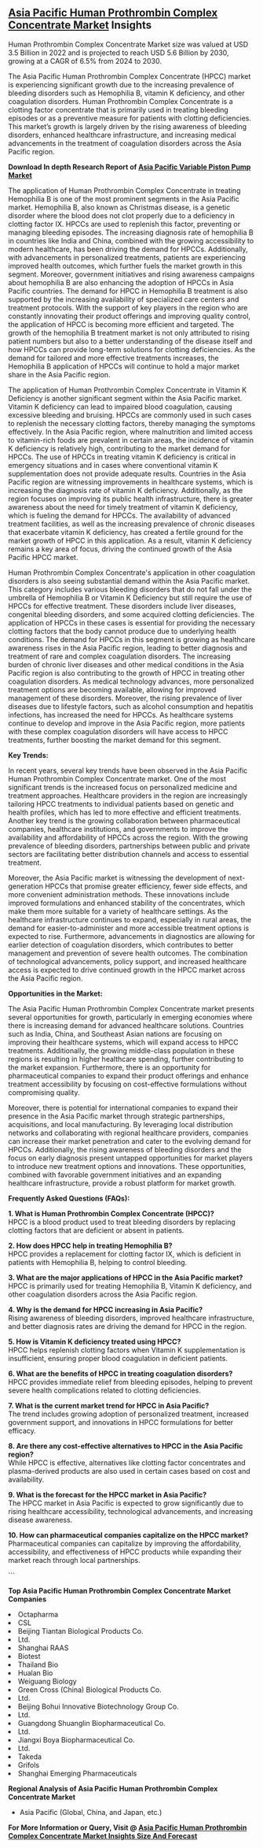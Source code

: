 <h2><a href="https://www.verifiedmarketreports.com/download-sample/?rid=499076&amp;utm_source=Github-Feb&amp;utm_medium=219" target="_blank">Asia Pacific Human Prothrombin Complex Concentrate Market</a> Insights</h2><p>Human Prothrombin Complex Concentrate Market size was valued at USD 3.5 Billion in 2022 and is projected to reach USD 5.6 Billion by 2030, growing at a CAGR of 6.5% from 2024 to 2030.</p><p><p>The Asia Pacific Human Prothrombin Complex Concentrate (HPCC) market is experiencing significant growth due to the increasing prevalence of bleeding disorders such as Hemophilia B, vitamin K deficiency, and other coagulation disorders. Human Prothrombin Complex Concentrate is a clotting factor concentrate that is primarily used in treating bleeding episodes or as a preventive measure for patients with clotting deficiencies. This market’s growth is largely driven by the rising awareness of bleeding disorders, enhanced healthcare infrastructure, and increasing medical advancements in the treatment of coagulation disorders across the Asia Pacific region.</p> <p><p><strong>Download In depth Research Report of <a href="https://www.verifiedmarketreports.com/download-sample/?rid=236118&amp;utm_source=Pulse-Dec&amp;utm_medium=219" target="_blank">Asia Pacific Variable Piston Pump Market</a></strong></p></p> <p>The application of Human Prothrombin Complex Concentrate in treating Hemophilia B is one of the most prominent segments in the Asia Pacific market. Hemophilia B, also known as Christmas disease, is a genetic disorder where the blood does not clot properly due to a deficiency in clotting factor IX. HPCCs are used to replenish this factor, preventing or managing bleeding episodes. The increasing diagnosis rate of hemophilia B in countries like India and China, combined with the growing accessibility to modern healthcare, has been driving the demand for HPCCs. Additionally, with advancements in personalized treatments, patients are experiencing improved health outcomes, which further fuels the market growth in this segment. Moreover, government initiatives and rising awareness campaigns about hemophilia B are also enhancing the adoption of HPCCs in Asia Pacific countries. The demand for HPCC in Hemophilia B treatment is also supported by the increasing availability of specialized care centers and treatment protocols. With the support of key players in the region who are constantly innovating their product offerings and improving quality control, the application of HPCC is becoming more efficient and targeted. The growth of the hemophilia B treatment market is not only attributed to rising patient numbers but also to a better understanding of the disease itself and how HPCCs can provide long-term solutions for clotting deficiencies. As the demand for tailored and more effective treatments increases, the Hemophilia B application of HPCCs will continue to hold a major market share in the Asia Pacific region.</p> <p>The application of Human Prothrombin Complex Concentrate in Vitamin K Deficiency is another significant segment within the Asia Pacific market. Vitamin K deficiency can lead to impaired blood coagulation, causing excessive bleeding and bruising. HPCCs are commonly used in such cases to replenish the necessary clotting factors, thereby managing the symptoms effectively. In the Asia Pacific region, where malnutrition and limited access to vitamin-rich foods are prevalent in certain areas, the incidence of vitamin K deficiency is relatively high, contributing to the market demand for HPCCs. The use of HPCCs in treating vitamin K deficiency is critical in emergency situations and in cases where conventional vitamin K supplementation does not provide adequate results. Countries in the Asia Pacific region are witnessing improvements in healthcare systems, which is increasing the diagnosis rate of vitamin K deficiency. Additionally, as the region focuses on improving its public health infrastructure, there is greater awareness about the need for timely treatment of vitamin K deficiency, which is fueling the demand for HPCCs. The availability of advanced treatment facilities, as well as the increasing prevalence of chronic diseases that exacerbate vitamin K deficiency, has created a fertile ground for the market growth of HPCC in this application. As a result, vitamin K deficiency remains a key area of focus, driving the continued growth of the Asia Pacific HPCC market.</p> <p>Human Prothrombin Complex Concentrate's application in other coagulation disorders is also seeing substantial demand within the Asia Pacific market. This category includes various bleeding disorders that do not fall under the umbrella of Hemophilia B or Vitamin K Deficiency but still require the use of HPCCs for effective treatment. These disorders include liver diseases, congenital bleeding disorders, and some acquired clotting deficiencies. The application of HPCCs in these cases is essential for providing the necessary clotting factors that the body cannot produce due to underlying health conditions. The demand for HPCCs in this segment is growing as healthcare awareness rises in the Asia Pacific region, leading to better diagnosis and treatment of rare and complex coagulation disorders. The increasing burden of chronic liver diseases and other medical conditions in the Asia Pacific region is also contributing to the growth of HPCC in treating other coagulation disorders. As medical technology advances, more personalized treatment options are becoming available, allowing for improved management of these disorders. Moreover, the rising prevalence of liver diseases due to lifestyle factors, such as alcohol consumption and hepatitis infections, has increased the need for HPCCs. As healthcare systems continue to develop and improve in the Asia Pacific region, more patients with these complex coagulation disorders will have access to HPCC treatments, further boosting the market demand for this segment.</p> <p><strong>Key Trends:</strong></p> <p>In recent years, several key trends have been observed in the Asia Pacific Human Prothrombin Complex Concentrate market. One of the most significant trends is the increased focus on personalized medicine and treatment approaches. Healthcare providers in the region are increasingly tailoring HPCC treatments to individual patients based on genetic and health profiles, which has led to more effective and efficient treatments. Another key trend is the growing collaboration between pharmaceutical companies, healthcare institutions, and governments to improve the availability and affordability of HPCCs across the region. With the growing prevalence of bleeding disorders, partnerships between public and private sectors are facilitating better distribution channels and access to essential treatment.</p> <p>Moreover, the Asia Pacific market is witnessing the development of next-generation HPCCs that promise greater efficiency, fewer side effects, and more convenient administration methods. These innovations include improved formulations and enhanced stability of the concentrates, which make them more suitable for a variety of healthcare settings. As the healthcare infrastructure continues to expand, especially in rural areas, the demand for easier-to-administer and more accessible treatment options is expected to rise. Furthermore, advancements in diagnostics are allowing for earlier detection of coagulation disorders, which contributes to better management and prevention of severe health outcomes. The combination of technological advancements, policy support, and increased healthcare access is expected to drive continued growth in the HPCC market across the Asia Pacific region.</p> <p><strong>Opportunities in the Market:</strong></p> <p>The Asia Pacific Human Prothrombin Complex Concentrate market presents several opportunities for growth, particularly in emerging economies where there is increasing demand for advanced healthcare solutions. Countries such as India, China, and Southeast Asian nations are focusing on improving their healthcare systems, which will expand access to HPCC treatments. Additionally, the growing middle-class population in these regions is resulting in higher healthcare spending, further contributing to the market expansion. Furthermore, there is an opportunity for pharmaceutical companies to expand their product offerings and enhance treatment accessibility by focusing on cost-effective formulations without compromising quality.</p> <p>Moreover, there is potential for international companies to expand their presence in the Asia Pacific market through strategic partnerships, acquisitions, and local manufacturing. By leveraging local distribution networks and collaborating with regional healthcare providers, companies can increase their market penetration and cater to the evolving demand for HPCCs. Additionally, the rising awareness of bleeding disorders and the focus on early diagnosis present untapped opportunities for market players to introduce new treatment options and innovations. These opportunities, combined with favorable government initiatives and an expanding healthcare infrastructure, provide a robust platform for market growth.</p> <p><strong>Frequently Asked Questions (FAQs):</strong></p> <p><strong>1. What is Human Prothrombin Complex Concentrate (HPCC)?</strong><br>HPCC is a blood product used to treat bleeding disorders by replacing clotting factors that are deficient or absent in patients.</p> <p><strong>2. How does HPCC help in treating Hemophilia B?</strong><br>HPCC provides a replacement for clotting factor IX, which is deficient in patients with Hemophilia B, helping to control bleeding.</p> <p><strong>3. What are the major applications of HPCC in the Asia Pacific market?</strong><br>HPCC is primarily used for treating Hemophilia B, Vitamin K deficiency, and other coagulation disorders across the Asia Pacific region.</p> <p><strong>4. Why is the demand for HPCC increasing in Asia Pacific?</strong><br>Rising awareness of bleeding disorders, improved healthcare infrastructure, and better diagnosis rates are driving the demand for HPCC in the region.</p> <p><strong>5. How is Vitamin K deficiency treated using HPCC?</strong><br>HPCC helps replenish clotting factors when Vitamin K supplementation is insufficient, ensuring proper blood coagulation in deficient patients.</p> <p><strong>6. What are the benefits of HPCC in treating coagulation disorders?</strong><br>HPCC provides immediate relief from bleeding episodes, helping to prevent severe health complications related to clotting deficiencies.</p> <p><strong>7. What is the current market trend for HPCC in Asia Pacific?</strong><br>The trend includes growing adoption of personalized treatment, increased government support, and innovations in HPCC formulations for better efficacy.</p> <p><strong>8. Are there any cost-effective alternatives to HPCC in the Asia Pacific region?</strong><br>While HPCC is effective, alternatives like clotting factor concentrates and plasma-derived products are also used in certain cases based on cost and availability.</p> <p><strong>9. What is the forecast for the HPCC market in Asia Pacific?</strong><br>The HPCC market in Asia Pacific is expected to grow significantly due to rising healthcare accessibility, technological advancements, and increasing disease awareness.</p> <p><strong>10. How can pharmaceutical companies capitalize on the HPCC market?</strong><br>Pharmaceutical companies can capitalize by improving the affordability, accessibility, and effectiveness of HPCC products while expanding their market reach through local partnerships.</p> ```</p><p><strong>Top Asia Pacific Human Prothrombin Complex Concentrate Market Companies</strong></p><div data-test-id=""><p><li>Octapharma</li><li> CSL</li><li> Beijing Tiantan Biological Products Co.</li><li> Ltd.</li><li> Shanghai RAAS</li><li> Biotest</li><li> Thailand Bio</li><li> Hualan Bio</li><li> Weiguang Biology</li><li> Green Cross (China) Biological Products Co.</li><li> Ltd.</li><li> Beijing Bohui Innovative Biotechnology Group Co.</li><li> Ltd.</li><li> Guangdong Shuanglin Biopharmaceutical Co.</li><li> Ltd.</li><li> Jiangxi Boya Biopharmaceutical Co.</li><li> Ltd.</li><li> Takeda</li><li> Grifols</li><li> Shanghai Emerging Pharmaceuticals</li></p><div><strong>Regional Analysis of&nbsp;Asia Pacific Human Prothrombin Complex Concentrate Market</strong></div><ul><li dir="ltr"><p dir="ltr">Asia Pacific (Global, China, and Japan, etc.)</p></li></ul><p><strong>For More Information or Query, Visit @&nbsp;</strong><strong><a href="https://www.verifiedmarketreports.com/product/human-prothrombin-complex-concentrate-market/?utm_source=Github-Feb&amp;utm_medium=219" target="_blank">Asia Pacific Human Prothrombin Complex Concentrate Market Insights Size And Forecast</a></strong></p></div><h2>&nbsp;</h2><div data-test-id="">&nbsp;</div>
